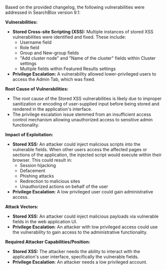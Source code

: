 Based on the provided changelog, the following vulnerabilities were addressed in SearchBlox version 9.1:

**Vulnerabilities:**

*   **Stored Cross-site Scripting (XSS):** Multiple instances of stored XSS vulnerabilities were identified and fixed. These include:
    *   Username field
    *   Role field
    *   Group and New-group fields
    *   "Add cluster node" and "Name of the cluster" fields within Cluster settings
    *   Multiple fields within Featured Results settings
*   **Privilege Escalation:** A vulnerability allowed lower-privileged users to access the Admin Tab, which was fixed.

**Root Cause of Vulnerabilities:**

*   The root cause of the Stored XSS vulnerabilities is likely due to improper sanitization or encoding of user-supplied input before being stored and rendered in the application's interface.
*   The privilege escalation issue stemmed from an insufficient access control mechanism allowing unauthorized access to sensitive admin functionality.

**Impact of Exploitation:**

*   **Stored XSS:** An attacker could inject malicious scripts into the vulnerable fields. When other users access the affected pages or sections of the application, the injected script would execute within their browser. This could result in:
    *   Session hijacking
    *   Defacement
    *   Phishing attacks
    *   Redirection to malicious sites
    *   Unauthorized actions on behalf of the user
*  **Privilege Escalation**: A low privileged user could gain administrative access.

**Attack Vectors:**

*   **Stored XSS:** An attacker could inject malicious payloads via vulnerable fields in the web application UI.
*  **Privilege Escalation**: An attacker with low privileged access could use the vulnerability to gain access to the administrative functionality.

**Required Attacker Capabilities/Position:**

*   **Stored XSS:** The attacker needs the ability to interact with the application's user interface, specifically the vulnerable fields.
*   **Privilege Escalation**: An attacker needs a low privileged account.
